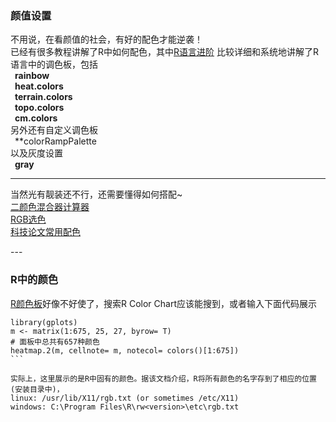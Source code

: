### 颜值设置  
  
不用说，在看颜值的社会，有好的配色才能逆袭！  
已经有很多教程讲解了R中如何配色，其中[R语言进阶](http://blog.csdn.net/u014801157/article/details/24372411)
比较详细和系统地讲解了R语言中的调色板，包括  
&ensp;**rainbow**  
&ensp;**heat.colors**  
&ensp;**terrain.colors**  
&ensp;**topo.colors**  
&ensp;**cm.colors**  
另外还有自定义调色板  
&ensp;**colorRampPalette  
以及灰度设置  
&ensp;**gray**  

---  

当然光有靓装还不行，还需要懂得如何搭配~  
[二颜色混合器计算器](http://www.osgeo.cn/app/sc501)  
[RGB选色](http://www.rapidtables.com/web/color/RGB_Color.htm)  
[科技论文常用配色](http://geog.uoregon.edu/datagraphics/color_scales.htm)  

---  
### R中的颜色  
  
[R颜色板](http://research.stowers.org/efg/R/Color/Chart/)好像不好使了，搜索R Color Chart应该能搜到，或者输入下面代码展示 

```  
library(gplots)  
m <- matrix(1:675, 25, 27, byrow= T)  
# 面板中总共有657种颜色  
heatmap.2(m, cellnote= m, notecol= colors()[1:675]) 
```  
  
实际上，这里展示的是R中固有的颜色。据该文档介绍，R将所有颜色的名字存到了相应的位置(安装目录中)，  
linux: /usr/lib/X11/rgb.txt (or sometimes /etc/X11)
windows: C:\Program Files\R\rw<version>\etc\rgb.txt
